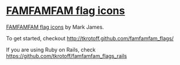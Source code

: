 [FAMFAMFAM flag icons](http://tkrotoff.github.com/famfamfam_flags/)
======================

[FAMFAMFAM flag icons](http://famfamfam.com/lab/icons/flags/) by Mark James.

To get started, checkout http://tkrotoff.github.com/famfamfam_flags/

If you are using Ruby on Rails, check https://github.com/tkrotoff/famfamfam_flags_rails
